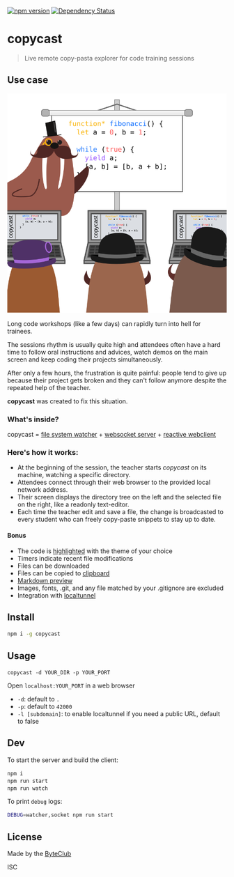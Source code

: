[![npm version](https://badge.fury.io/js/copycast.svg)](http://badge.fury.io/js/copycast)
[![Dependency Status](https://david-dm.org/byteclubfr/copycast.svg)](https://david-dm.org/byteclubfr/copycast)

# copycast

> Live remote copy-pasta explorer for code training sessions

## Use case

![copycast](https://raw.githubusercontent.com/byteclubfr/copycast/master/illustration.png)

Long code workshops (like a few days) can rapidly turn into hell for trainees.

The sessions rhythm is usually quite high and attendees often have a hard time
to follow oral instructions and advices, watch demos on the main screen and
keep coding their projects simultaneously.

After only a few hours, the frustration is quite painful: people tend to give
up because their project gets broken and they can't follow anymore despite the
repeated help of the teacher.

**copycast** was created to fix this situation.

### What's inside?

copycast = [file system watcher](https://github.com/paulmillr/chokidar) + [websocket server](https://github.com/socketio/socket.io) + [reactive webclient](https://github.com/cyclejs)

### Here's how it works:

- At the beginning of the session, the teacher starts *copycast* on its
	machine, watching a specific directory.
- Attendees connect through their web browser to the provided local network
	address.
- Their screen displays the directory tree on the left and the selected file on
	the right, like a readonly text-editor.
- Each time the teacher edit and save a file, the change is broadcasted to
	every student who can freely copy-paste snippets to stay up to date.

#### Bonus

- The code is [highlighted](https://github.com/isagalaev/highlight.js) with the theme of your choice
- Timers indicate recent file modifications
- Files can be downloaded
- Files can be copied to [clipboard](https://github.com/zenorocha/clipboard.js/)
- [Markdown preview](https://github.com/showdownjs/showdown)
- Images, fonts, .git, and any file matched by your .gitignore are excluded
- Integration with [localtunnel](http://localtunnel.me)

## Install

```sh
npm i -g copycast
```

## Usage

```
copycast -d YOUR_DIR -p YOUR_PORT
```

Open `localhost:YOUR_PORT` in a web browser

- `-d`: default to `.`
- `-p`: default to `42000`
- `-l [subdomain]`: to enable localtunnel if you need a public URL, default to false

## Dev

To start the server and build the client:
```sh
npm i
npm run start
npm run watch
```

To print `debug` logs:

```sh
DEBUG=watcher,socket npm run start
```

## License

Made by the [ByteClub](http://byteclub.fr)

ISC
